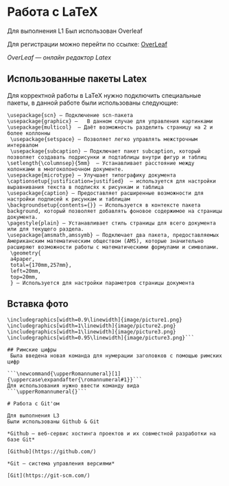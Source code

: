 # Работа с LaTeX 

Для выполнения L1
Был использован Overleaf

Для регистрации можно перейти по ссылке:
[OverLeaf](https://www.overleaf.com)

*OverLeaf — онлайн редактор Latex* 
## Использованные пакеты Latex

Для корректной работы в LaTeX нужно подключить специальные пакеты, в данной работе были использованы следующие:

```
\usepackage{scn} — Подключение scn-пакета
\usepackage{graphicx} —   В данном случае для управления картинками
\usepackage{multicol}  — Даёт возможность разделить страницу на 2 и более коллонны 
 \usepackage{setspace} — Позволяет легко управлять межстрочным интервалом 
 \usepackage{subcaption} — Подключает пакет subcaption, который позволяет создавать подрисунки и подтаблицы внутри фигур и таблиц
\setlength{\columnsep}{5mm}  — Устанавливает расстояние между колонками в многоколоночном документе. 
\usepackage{microtype} — Улучшает типографику документа
\captionsetup{justification=justified}  — используется для настройки выравнивания текста в подписях к рисункам и таблица
\usepackage{caption} — Предоставляет расширенные возможности для настройки подписей к рисункам и таблицам
\backgroundsetup{contents={}} — Используется в контексте пакета background, который позволяет добавлять фоновое содержимое на страницы документа. 
\pagestyle{plain} — Устанавливает стиль страницы для всего документа или для текущего раздела. 
\usepackage{amsmath,amssymb} — Подключает два пакета, предоставляемых Американским математическим обществом (AMS), которые значительно расширяют возможности работы с математическими формулами и символами.
 \geometry{
 a4paper,
 total={170mm,257mm},
 left=20mm,
 top=20mm,
 } — Используется для настройки параметров страницы документа
```

 ## Вставка фото

```\includegraphics[width=0.9\linewidth]{image/picture.png}
\includegraphics[width=0.9\linewidth]{image/picture1.png}
\includegraphics[width=1\linewidth]{image/picture2.png}
\includegraphics[width=1\linewidth]{image/picture3.png}
\includegraphics[width=0.95\linewidth]{image/picture3.png}```

## Римские цифры
 Была введена новая команда для нумерации заголовков с помощью римских цифр

```\newcommand{\upperRomannumeral}[1]{\uppercase\expandafter{\romannumeral#1}}```
Для использования нужно ввести команду вида
```\upperRomannumeral{}```

# Работа с Git'ом

Для выполнения L3
Были использованы Github & Git

*Github — веб-сервис хостинга проектов и их совместной разработки на базе Git*

[Github](https://github.com/)

*Git — система управления версиями*

[Git](https://git-scm.com/)
